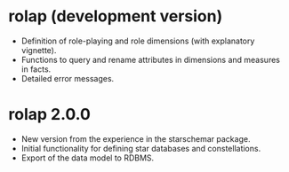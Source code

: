 # rolap (development version)
* Definition of role-playing and role dimensions (with explanatory vignette).
* Functions to query and rename attributes in dimensions and measures in facts.
* Detailed error messages.

# rolap 2.0.0
* New version from the experience in the starschemar package.
* Initial functionality for defining star databases and constellations.
* Export of the data model to RDBMS.
